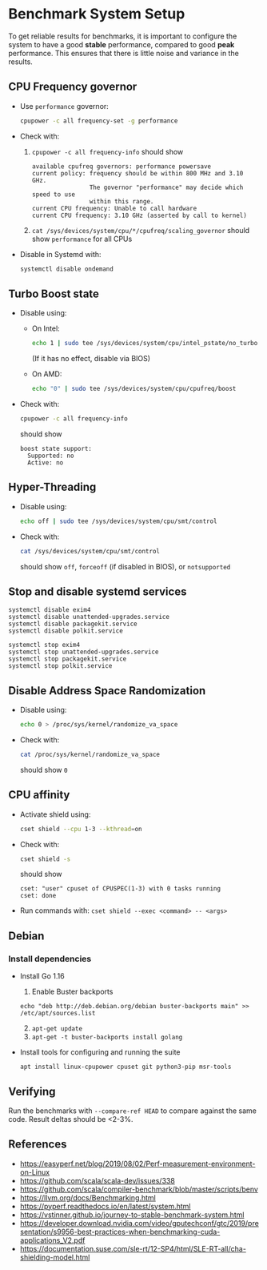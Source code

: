 
# Benchmark System Setup

To get reliable results for benchmarks, it is important to configure the system
to have a good **stable** performance, compared to good **peak** performance.
This ensures that there is little noise and variance in the results.

## CPU Frequency governor

- Use `performance` governor:

  ```sh
  cpupower -c all frequency-set -g performance
  ```

- Check with:

  1. `cpupower -c all frequency-info` should show

      ```
      available cpufreq governors: performance powersave
      current policy: frequency should be within 800 MHz and 3.10 GHz.
                      The governor "performance" may decide which speed to use
                      within this range.
      current CPU frequency: Unable to call hardware
      current CPU frequency: 3.10 GHz (asserted by call to kernel)
      ```

  2. `cat /sys/devices/system/cpu/*/cpufreq/scaling_governor` should show
      `performance` for all CPUs

- Disable in Systemd with:

  ```sh
  systemctl disable ondemand
  ```

## Turbo Boost state

- Disable using:

  - On Intel:

    ```sh
    echo 1 | sudo tee /sys/devices/system/cpu/intel_pstate/no_turbo
    ```

    (If it has no effect, disable via BIOS)

  - On AMD:

    ```sh
    echo "0" | sudo tee /sys/devices/system/cpu/cpufreq/boost
    ```

- Check with:

  ```sh
  cpupower -c all frequency-info
  ```

  should show

  ```
  boost state support:
    Supported: no
    Active: no
  ```

## Hyper-Threading

- Disable using:

  ```sh
  echo off | sudo tee /sys/devices/system/cpu/smt/control
  ```

- Check with:

  ```sh
  cat /sys/devices/system/cpu/smt/control
  ```

  should show `off`, `forceoff` (if disabled in BIOS), or `notsupported`

## Stop and disable systemd services


```
systemctl disable exim4
systemctl disable unattended-upgrades.service
systemctl disable packagekit.service
systemctl disable polkit.service

systemctl stop exim4
systemctl stop unattended-upgrades.service
systemctl stop packagekit.service
systemctl stop polkit.service
```

## Disable Address Space Randomization

- Disable using:

  ```sh
  echo 0 > /proc/sys/kernel/randomize_va_space
  ```

- Check with:

  ```sh
  cat /proc/sys/kernel/randomize_va_space
  ```

  should show `0`

## CPU affinity

- Activate shield using:

  ```sh
  cset shield --cpu 1-3 --kthread=on
  ```

- Check with:

  ```sh
  cset shield -s
  ```

  should show

  ```
  cset: "user" cpuset of CPUSPEC(1-3) with 0 tasks running
  cset: done
  ```

- Run commands with: `cset shield --exec <command> -- <args>`

## Debian

### Install dependencies


- Install Go 1.16

  1. Enable Buster backports

    ```
    echo "deb http://deb.debian.org/debian buster-backports main" >> /etc/apt/sources.list
    ```
    
  2. `apt-get update`
  3. `apt-get -t buster-backports install golang`


- Install tools for configuring and running the suite

  ```
  apt install linux-cpupower cpuset git python3-pip msr-tools
  ```



## Verifying

Run the benchmarks with `--compare-ref HEAD` to compare against the same code.
Result deltas should be <2-3%.

## References

- https://easyperf.net/blog/2019/08/02/Perf-measurement-environment-on-Linux
- https://github.com/scala/scala-dev/issues/338
- https://github.com/scala/compiler-benchmark/blob/master/scripts/benv
- https://llvm.org/docs/Benchmarking.html
- https://pyperf.readthedocs.io/en/latest/system.html
- https://vstinner.github.io/journey-to-stable-benchmark-system.html
- https://developer.download.nvidia.com/video/gputechconf/gtc/2019/presentation/s9956-best-practices-when-benchmarking-cuda-applications_V2.pdf
- https://documentation.suse.com/sle-rt/12-SP4/html/SLE-RT-all/cha-shielding-model.html
